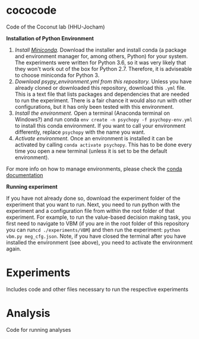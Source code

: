 # cococode
Code of the Coconut lab (HHU-Jocham)

**Installation of Python Environment**

1) *Install [Miniconda](https://docs.conda.io/en/latest/miniconda.html).* Download the installer and install conda (a package and environment manager for, among others, Python) for your system. The experiments were written for Python 3.6, so it was very likely that they won't work out of the box for Python 2.7. Therefore, it is adviseable to choose miniconda for Python 3. 
2) *Download psypy_environment.yml from this repository.* Unless you have already cloned or downloaded this repository, download this `.yml` file. This is a text file that lists packages and dependencies that are needed to run the experiment. There is a fair chance it would also run with other configurations, but it has only been tested with this environment. 
3) *Install the environment.* Open a terminal (Anaconda terminal on Windows?) and run conda `env create -n psychopy -f psychopy-env.yml` to install this conda environment. If you want to call your environment differently, replace `psychopy` with the name you want.  
4) *Activate environment.* Once an environment is installed it can be activated by calling `conda activate psychopy`. This has to be done every time you open a new terminal (unless it is set to be the default environment). 

For more info on how to manage environments, please check the [conda documentation](https://docs.conda.io/projects/conda/en/latest/user-guide/getting-started.html#managing-envs)

**Running experiment**

If you have not already done so, download the experiment folder of the experiment that you want to run. Next, you need to run python with the experiment and a configuration file from within the root folder of that experiment. For example, to run the value-based decision making task, you first need to navigate to VBM (if you are in the root folder of this repository you can run`cd ./experiments/VBM`) and then run the experiment: `python vbm.py meg_cfg.json`. Note, if you have closed the terminal after you have installed the environment (see above), you need to activate the environment again. 

# Experiments
 Includes code and other files necessary to run the respective experiments

# Analysis
Code for running analyses
